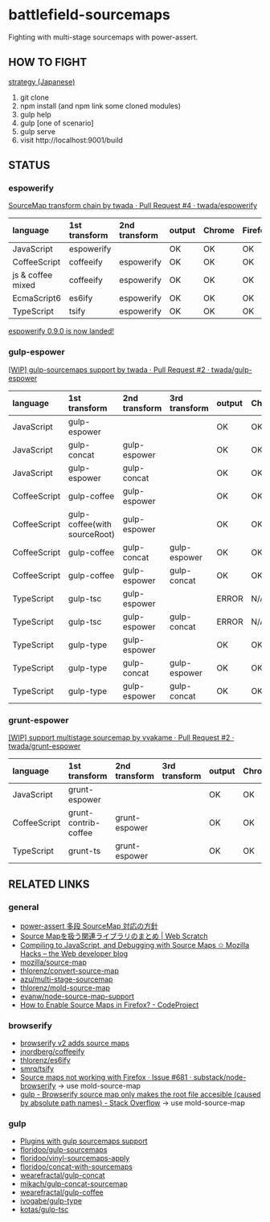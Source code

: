 battlefield-sourcemaps
================================

Fighting with multi-stage sourcemaps with power-assert.


HOW TO FIGHT
--------------------

[strategy (Japanese)](https://gist.github.com/twada/103d34a3237cecd463a6)

 1. git clone
 2. npm install (and npm link some cloned modules)
 3. gulp help
 4. gulp [one of scenario]
 5. gulp serve
 6. visit http://localhost:9001/build


STATUS
--------------------


### espowerify

[SourceMap transform chain by twada · Pull Request #4 · twada/espowerify](https://github.com/twada/espowerify/pull/4)

| language          | 1st transform | 2nd transform | output | Chrome | Firefox |
|:------------------|:--------------|:--------------|:-------|:-------|:--------|
| JavaScript        | espowerify    |               | OK     | OK     | OK      |
| CoffeeScript      | coffeeify     | espowerify    | OK     | OK     | OK      |
| js & coffee mixed | coffeeify     | espowerify    | OK     | OK     | OK      |
| EcmaScript6       | es6ify        | espowerify    | OK     | OK     | OK      |
| TypeScript        | tsify         | espowerify    | OK     | OK     | OK      |

[espowerify 0.9.0 is now landed!](https://github.com/twada/espowerify/releases/tag/v0.9.0)


### gulp-espower

[\[WIP\] gulp-sourcemaps support by twada · Pull Request #2 · twada/gulp-espower](https://github.com/twada/gulp-espower/pull/2)

| language     | 1st transform | 2nd transform | 3rd transform | output | Chrome | Firefox |
|:-------------|:--------------|:--------------|:--------------|:-------|:-------|:--------|
| JavaScript   | gulp-espower  |               |               | OK     | OK     | OK      |
| JavaScript   | gulp-concat   | gulp-espower  |               | OK     | OK     | OK      |
| JavaScript   | gulp-espower  | gulp-concat   |               | OK     | OK     | OK      |
| CoffeeScript | gulp-coffee   | gulp-espower  |               | OK     | OK     | OK      |
| CoffeeScript | gulp-coffee(with sourceRoot) | gulp-espower | | OK     | OK     | OK      |
| CoffeeScript | gulp-coffee   | gulp-concat   | gulp-espower  | OK     | OK     | OK      |
| CoffeeScript | gulp-coffee   | gulp-espower  | gulp-concat   | OK     | OK     | OK      |
| TypeScript   | gulp-tsc      | gulp-espower  |               | ERROR  | N/A    | N/A     |
| TypeScript   | gulp-tsc      | gulp-espower  | gulp-concat   | ERROR  | N/A    | N/A     |
| TypeScript   | gulp-type     | gulp-espower  |               | OK     | OK     | OK      |
| TypeScript   | gulp-type     | gulp-concat   | gulp-espower  | OK     | OK     | OK      |
| TypeScript   | gulp-type     | gulp-espower  | gulp-concat   | OK     | OK     | OK      |


### grunt-espower

[\[WIP\] support multistage sourcemap by vvakame · Pull Request #2 · twada/grunt-espower](https://github.com/twada/grunt-espower/pull/2)

| language     | 1st transform        | 2nd transform | 3rd transform | output | Chrome | Firefox |
|:-------------|:---------------------|:--------------|:--------------|:-------|:-------|:--------|
| JavaScript   | grunt-espower        |               |               | OK     | OK     | OK      |
| CoffeeScript | grunt-contrib-coffee | grunt-espower |               | OK     | OK     | OK      |
| TypeScript   | grunt-ts             | grunt-espower |               | OK     | OK     | OK      |


RELATED LINKS
--------------------

### general

- [power-assert 多段 SourceMap 対応の方針](https://gist.github.com/twada/103d34a3237cecd463a6)
- [Source Mapを扱う関連ライブラリのまとめ | Web Scratch](http://efcl.info/2014/0622/res3933/)
- [Compiling to JavaScript, and Debugging with Source Maps ✩ Mozilla Hacks – the Web developer blog](https://hacks.mozilla.org/2013/05/compiling-to-javascript-and-debugging-with-source-maps/)
- [mozilla/source-map](https://github.com/mozilla/source-map)
- [thlorenz/convert-source-map](https://github.com/thlorenz/convert-source-map)
- [azu/multi-stage-sourcemap](https://github.com/azu/multi-stage-sourcemap)
- [thlorenz/mold-source-map](https://github.com/thlorenz/mold-source-map)
- [evanw/node-source-map-support](https://github.com/evanw/node-source-map-support)
- [How to Enable Source Maps in Firefox? - CodeProject](http://www.codeproject.com/Articles/649271/How-to-Enable-Source-Maps-in-Firefox)

### browserify

- [browserify v2 adds source maps](http://thlorenz.com/blog/browserify-sourcemaps)
- [jnordberg/coffeeify](https://github.com/jnordberg/coffeeify)
- [thlorenz/es6ify](https://github.com/thlorenz/es6ify)
- [smrq/tsify](https://github.com/smrq/tsify)
- [Source maps not working with Firefox · Issue #681 · substack/node-browserify](https://github.com/substack/node-browserify/issues/681) -> use mold-source-map
- [gulp - Browserify source map only makes the root file accesible (caused by absolute path names) - Stack Overflow](http://stackoverflow.com/questions/25303585/browserify-source-map-only-makes-the-root-file-accesible-caused-by-absolute-pat) -> use mold-source-map

### gulp

- [Plugins with gulp sourcemaps support](https://github.com/floridoo/gulp-sourcemaps/wiki/Plugins-with-gulp-sourcemaps-support)
- [floridoo/gulp-sourcemaps](https://github.com/floridoo/gulp-sourcemaps)
- [floridoo/vinyl-sourcemaps-apply](https://github.com/floridoo/vinyl-sourcemaps-apply)
- [floridoo/concat-with-sourcemaps](https://github.com/floridoo/concat-with-sourcemaps)
- [wearefractal/gulp-concat](https://github.com/wearefractal/gulp-concat)
- [mikach/gulp-concat-sourcemap](https://github.com/mikach/gulp-concat-sourcemap)
- [wearefractal/gulp-coffee](https://github.com/wearefractal/gulp-coffee)
- [ivogabe/gulp-type](https://github.com/ivogabe/gulp-type)
- [kotas/gulp-tsc](https://github.com/kotas/gulp-tsc)
